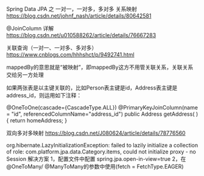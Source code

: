 Spring Data JPA 之 一对一，一对多，多对多 关系映射
https://blog.csdn.net/johnf_nash/article/details/80642581


@JoinColumn 详解
https://blog.csdn.net/u010588262/article/details/76667283


关联查询（一对一、一对多、多对多）
https://www.cnblogs.com/hhhshct/p/9492741.html







mappedBy的意思就是“被映射”，即mappedBy这方不用管关联关系，关联关系交给另一方处理

如果两张表是以主键关联的，比如Person表主键是id，Address表主键是address_id，则运用如下注释：

@OneToOne(cascade={CascadeType.ALL})
@PrimaryKeyJoinColumn(name = "id", referencedColumnName="address_id") 
public Address getAddress( ) {
      return homeAddress;
}








双向多对多映射
https://blog.csdn.net/J080624/article/details/78776560



org.hibernate.LazyInitializationException: failed to lazily initialize a collection of role:
 com.platform.jpa.data.Category.items, could not initialize proxy - no Session
 解决方案
 1，配置文件中配置
  spring.jpa.open-in-view=true
 2，在@OneToMany/ @ManyToMany的参数中使用(fetch = FetchType.EAGER)
